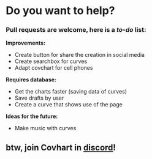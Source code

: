 # Do you want to help?
### Pull requests are welcome, here is a *to-do* list:
**Improvements:**
- Create button for share the creation in social media
- Create searchbox for curves
- Adapt covchart for cell phones

**Requires database:**
- Get the charts faster (saving data of curves)
- Save drafts by user
- Create a curve that shows use of the page

**Ideas for the future:**
- Make music with curves

## btw, join Covhart in [discord](https://discord.gg/4aC9tPd)!
